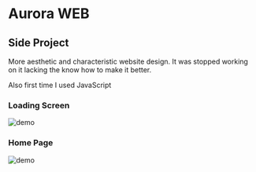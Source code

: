 # Aurora WEB

## Side Project
More aesthetic and characteristic website design. It was stopped working on it lacking the know how to make it better.

Also first time I used JavaScript

### Loading Screen
![demo](https://i.imgur.com/9KUO9vj.png)

### Home Page
![demo](https://i.imgur.com/lvBZaKx.png)
